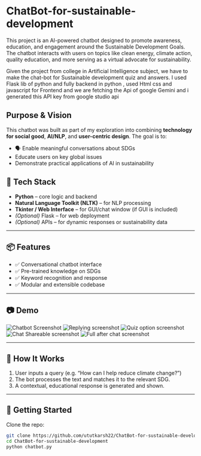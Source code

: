 # ChatBot-for-sustainable-development

 This project is an AI-powered chatbot designed to promote awareness, education, and engagement around the  Sustainable Development Goals. The chatbot interacts with users on topics like clean energy, climate action, quality education, and more serving as a virtual advocate for sustainability.


 Given the project from college in Artificial Intelligence subject, we have to make the chat-bot for Sustainable development quiz and answers.
 I used Flask lib of python and fully backend in python , used Html css and javascript for Frontend and we are fetching the Api of google Gemini and i generated     this API key from google studio api

##  Purpose & Vision

This chatbot was built as part of my exploration into combining **technology for social good**, **AI/NLP**, and **user-centric design**. The goal is to:

- 🗣 Enable meaningful conversations about SDGs
-  Educate users on key global issues
-  Demonstrate practical applications of AI in sustainability

  ## 🔧 Tech Stack

- **Python** – core logic and backend
- **Natural Language Toolkit (NLTK)** – for NLP processing
- **Tkinter / Web Interface** – for GUI/chat window (if GUI is included)
- *(Optional)* Flask – for web deployment
- *(Optional)* APIs – for dynamic responses or sustainability data

---

## 📦 Features

- ✅ Conversational chatbot interface
- ✅ Pre-trained knowledge on SDGs
- ✅ Keyword recognition and response
- ✅ Modular and extensible codebase

---

## 📷 Demo 

![Chatbot Screenshot](https://github.com/user-attachments/assets/69f77687-4df4-4230-b643-10bc371d044c)
![Replying screenshot](https://github.com/user-attachments/assets/8645560a-13fa-4023-a829-6fd840a431ee)
![Quiz option screenshot](https://github.com/user-attachments/assets/d0508969-c52d-452f-bfb5-0482d2ee97d4)
![Chat Shareable screenshot](https://github.com/user-attachments/assets/8963cb99-6f39-408d-93e2-342f39d0e907)
![Full after chat screenshot](https://github.com/user-attachments/assets/b4dd42ea-3d3e-4ea9-b11a-440905184b64)

---

## 🧩 How It Works

1. User inputs a query (e.g. “How can I help reduce climate change?”)
2. The bot processes the text and matches it to the relevant SDG.
3. A contextual, educational response is generated and shown.

---

## 🚀 Getting Started

Clone the repo:

```bash
git clone https://github.com/ututkarsh22/ChatBot-for-sustainable-development.git
cd ChatBot-for-sustainable-development
python chatbot.py


